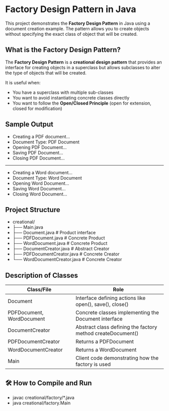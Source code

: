 #  Factory Design Pattern in Java

This project demonstrates the **Factory Design Pattern** in Java using a document creation example. The pattern allows you to create objects without specifying the exact class of object that will be created.

##  What is the Factory Design Pattern?

The **Factory Design Pattern** is a **creational design pattern** that provides an interface for creating objects in a superclass but allows subclasses to alter the type of objects that will be created.

It is useful when:
- You have a superclass with multiple sub-classes
- You want to avoid instantiating concrete classes directly
- You want to follow the **Open/Closed Principle** (open for extension, closed for modification)

## Sample Output

- Creating a PDF document...
- Document Type: PDF Document
- Opening PDF Document...
- Saving PDF Document...
- Closing PDF Document...

--------------------------

- Creating a Word document...
- Document Type: Word Document
- Opening Word Document...
- Saving Word Document...
- Closing Word Document...

##  Project Structure

- creational/
- ├── Main.java
- ├── Document.java # Product interface
- ├── PDFDocument.java # Concrete Product
- ├── WordDocument.java # Concrete Product
- ├── DocumentCreator.java # Abstract Creator
- ├── PDFDocumentCreator.java # Concrete Creator
- └── WordDocumentCreator.java # Concrete Creator

##  Description of Classes

| Class/File                  | Role                                                          |
|----------------------------|--------------------------------------------------------------- |
| Document                   | Interface defining actions like open(), save(), close()        |
| PDFDocument, WordDocument  | Concrete classes implementing the Document interface           |
| DocumentCreator            | Abstract class defining the factory method createDocument()    |
| PDFDocumentCreator         | Returns a PDFDocument                                          |
| WordDocumentCreator        | Returns a WordDocument                                         |
| Main                       | Client code demonstrating how the factory is used              |


## 🛠️ How to Compile and Run

- javac creational/factory/*.java
- java creational/factory.Main
